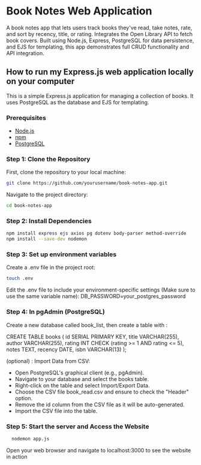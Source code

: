 # Book Notes Web Application
A book notes app that lets users track books they've read, take notes, rate, and sort by recency, title, or rating. Integrates the Open Library API to fetch book covers. Built using Node.js, Express, PostgreSQL for data persistence, and EJS for templating, this app demonstrates full CRUD functionality and API integration.

## How to run my Express.js web application locally on your computer 

This is a simple Express.js application for managing a collection of books. It uses PostgreSQL as the database and EJS for templating.

### Prerequisites

- [Node.js](https://nodejs.org/) 
- [npm](https://www.npmjs.com/) 
- [PostgreSQL](https://www.postgresql.org/)

### Step 1: Clone the Repository

First, clone the repository to your local machine:

```bash
git clone https://github.com/yourusername/book-notes-app.git
```

Navigate to the project directory:
```bash
cd book-notes-app
```

### Step 2: Install Dependencies
```bash
npm install express ejs axios pg dotenv body-parser method-override
npm install --save-dev nodemon
```

### Step 3: Set up environment variables

Create a .env file in the project root:
```bash
touch .env
```

Edit the .env file to include your environment-specific settings (Make sure to use the same variable name):
DB_PASSWORD=your_postgres_password

### Step 4: In pgAdmin (PostgreSQL)

Create a new database called book_list, then create a table with : 

CREATE TABLE books (
    id SERIAL PRIMARY KEY,
    title VARCHAR(255),
    author VARCHAR(255),
    rating INT CHECK (rating >= 1 AND rating <= 5),
    notes TEXT,
    recency DATE,
    isbn VARCHAR(13)
);

(optional) : Import Data from CSV:

* Open PostgreSQL's graphical client (e.g., pgAdmin).
* Navigate to your database and select the books table.
* Right-click on the table and select Import/Export Data.
* Choose the CSV file book_read.csv and ensure to check the "Header" option.
* Remove the id column from the CSV file as it will be auto-generated.
* Import the CSV file into the table.

### Step 5: Start the server and Access the Website
```bash
  nodemon app.js
```
Open your web browser and navigate to localhost:3000 to see the website in action





